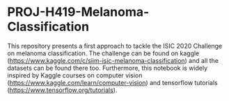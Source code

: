 # PROJ-H419-Melanoma-Classification

This repository presents a first approach to tackle the ISIC 2020 Challenge on melanoma classification. The challenge can be found on kaggle (https://www.kaggle.com/c/siim-isic-melanoma-classification) and all the datasets can be found there too. Furthermore, this notebook is widely inspired by Kaggle courses on computer vision (https://www.kaggle.com/learn/computer-vision) and tensorflow tutorials (https://www.tensorflow.org/tutorials).

